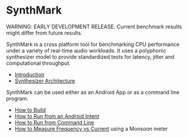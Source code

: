 SynthMark
===
WARNING: EARLY DEVELOPMENT RELEASE. Current benchmark results might differ from future results.

SynthMark is a cross platform tool for benchmarking CPU performance under a variety of real-time audio workloads. It uses a polyphonic synthesizer model to provide standardized tests for latency, jitter and computational throughput.

* [Introduction](Introduction.md)
* [Synthesizer Architecture](Synthesizer.md)

SynthMark can be used either as an Android App or as a command line program.

* [How to Build](HowToBuild.md)
* [How to Run from an Android Intent](HowToRunAndroidIntent.md)
* [How to Run from Command Line](HowToRunCommand.md)
* [How to Measure Frequency vs Current](/scripts/android/autopower/README.md) using a Monsoon meter
